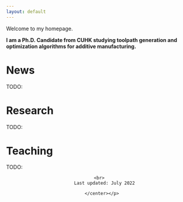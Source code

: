 ```yaml
---
layout: default
---
```

Welcome to my homepage.

**I am a Ph.D. Candidate from CUHK studying toolpath generation and optimization algorithms for additive manufacturing.**

# News
TODO:

# Research
TODO: 


# Teaching
TODO:




<div id="footer">
	<div id="footer-text"></div>
</div>
	<p><center>
      	<div id="clustrmaps-widget" style="width:40%">
		<script type="text/javascript" id="clstr_globe" src="//clustrmaps.com/globe.js?d=M43mMXEyo9n29UHnSDUT-wUosz1cCTbXBe7N_OuIqh0">
        </script>
	</div>  
	
	<br>
        Last updated: July 2022
     
      </center></p>


</div>

